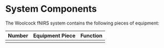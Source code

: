 # System Components

The Woolcock fNIRS system contains the following pieces of equipment:

| Number | Equipment Piece | Function |
| :--- | :--- | :--- |
|  |  |  |

